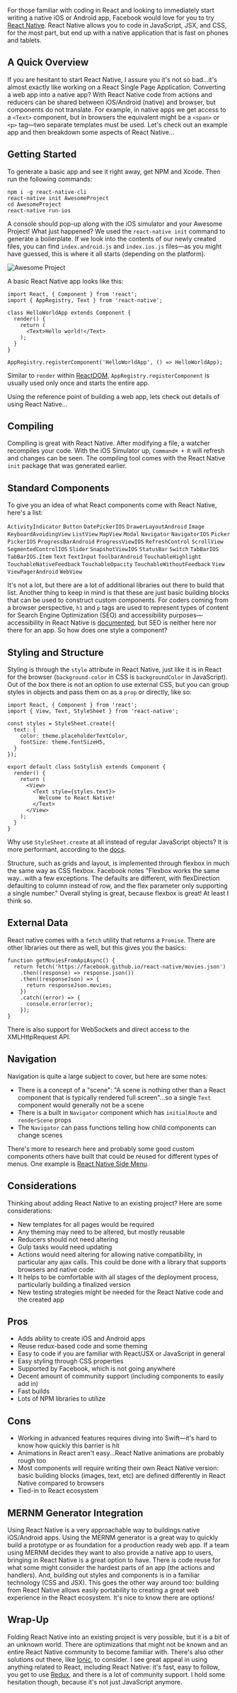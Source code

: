 For those familiar with coding in React and looking to immediately start writing a native iOS or Android app, Facebook would love for you to try [React Native](https://facebook.github.io/react-native/). React Native allows you to code in JavaScript, JSX, and CSS, for the most part, but end up with a native application that is fast on phones and tablets.

## A Quick Overview
If you are hesitant to start React Native, I assure you it's not so bad...it's almost exactly like working on a React Single Page Application. Converting a web app into a native app? With React Native code from actions and reducers can be shared between iOS/Android (native) and browser, but components do not translate. For example, in native apps we get access to a `<Text>` component, but in browsers the equivalent might be a `<span>` or `<p>` tag—two separate templates must be used. Let's check out an example app and then breakdown some aspects of React Native...

## Getting Started
To generate a basic app and see it right away, get NPM and Xcode. Then run the following commands:
```
npm i -g react-native-cli
react-native init AwesomeProject
cd AwesomeProject
react-native run-ios
```
A console should pop-up along with the iOS simulator and your Awesome Project! What just happened? We used the `react-native init` command to generate a boilerplate. If we look into the contents of our newly created files, you can find `index.android.js` and `index.ios.js` files—as you might have guessed, this is where it all starts (depending on the platform).

![Awesome Project](/static/images/thoughts/awesome-project.jpg)

A basic React Native app looks like this:
```
import React, { Component } from 'react';
import { AppRegistry, Text } from 'react-native';

class HelloWorldApp extends Component {
  render() {
    return (
      <Text>Hello world!</Text>
    );
  }
}

AppRegistry.registerComponent('HelloWorldApp', () => HelloWorldApp);
```
Similar to `render` within [ReactDOM](https://facebook.github.io/react/docs/react-dom.html), `AppRegistry.registerComponent` is usually used only once and starts the entire app.

Using the reference point of building a web app, lets check out details of using React Native...

## Compiling
Compiling is great with React Native. After modifying a file, a watcher recompiles your code. With the iOS Simulator up, `Command⌘ + R` will refresh and changes can be seen. The compiling tool comes with the React Native `init` package that was generated earlier.

## Standard Components
To give you an idea of what React components come with React Native, here's a list:

`ActivityIndicator` `Button` `DatePickerIOS` `DrawerLayoutAndroid` `Image` `KeyboardAvoidingView` `ListView` `MapView` `Modal` `Navigator` `NavigatorIOS` `Picker` `PickerIOS` `ProgressBarAndroid` `ProgressViewIOS` `RefreshControl` `ScrollView` `SegmentedControlIOS` `Slider` `SnapshotViewIOS` `StatusBar` `Switch` `TabBarIOS` `TabBarIOS.Item` `Text` `TextInput` `ToolbarAndroid` `TouchableHighlight` `TouchableNativeFeedback` `TouchableOpacity` `TouchableWithoutFeedback` `View` `ViewPagerAndroid` `WebView`

It's not a lot, but there are a lot of additional libraries out there to build that list. Another thing to keep in mind is that these are just basic building blocks that can be used to construct custom components. For coders coming from a browser perspective, `h1` and `p` tags are used to represent types of content for Search Engine Optimization (SEO) and accessibility purposes—accessibility in React Native is [documented](https://facebook.github.io/react-native/docs/accessibility.html), but SEO is neither here nor there for an app. So how does one style a component?


## Styling and Structure
Styling is through the `style` attribute in React Native, just like it is in React for the browser (`background-color` in CSS is `backgroundColor` in JavaScript). Out of the box there is not an option to use external CSS, but you can group styles in objects and pass them on as a `prop` or directly, like so:
```
import React, { Component } from 'react';
import { View, Text, StyleSheet } from 'react-native';

const styles = StyleSheet.create({
  text: {
    color: theme.placeholderTextColor,
    fontSize: theme.fontSizeH5,
  }
});

export default class SoStylish extends Component {
  render() {
    return (
      <View>
        <Text style={styles.text}>
          Welcome to React Native!
        </Text>
      </View>
    );
  }
}
```
Why use `StyleSheet.create` at all instead of regular JavaScript objects? It is more performant, according to the [docs](https://facebook.github.io/react-native/docs/stylesheet.html).

Structure, such as grids and layout, is implemented through flexbox in much the same way as CSS flexbox. Facebook notes "Flexbox works the same way...with a few exceptions. The defaults are different, with flexDirection defaulting to column instead of row, and the flex parameter only supporting a single number." Overall styling is great, because flexbox is great! At least I think so.

## External Data
React native comes with a `fetch` utility that returns a `Promise`. There are other libraries out there as well, but this gives you the basics:
```
function getMoviesFromApiAsync() {
  return fetch('https://facebook.github.io/react-native/movies.json')
    .then((response) => response.json())
    .then((responseJson) => {
      return responseJson.movies;
    })
    .catch((error) => {
      console.error(error);
    });
}
```
There is also support for WebSockets and direct access to the XMLHttpRequest API.

## Navigation
Navigation is quite a large subject to cover, but here are some notes:
- There is a concept of a "scene": "A scene is nothing other than a React component that is typically rendered full screen"...so a single `Text` component would generally not be a scene
- There is a built in `Navigator` component which has `initialRoute` and `renderScene` props
- The `Navigator` can pass functions telling how child components can change scenes

There's more to research here and probably some good custom components others have built that could be reused for different types of menus. One example is [React Native Side Menu](https://github.com/react-native-community/react-native-side-menu).

## Considerations
Thinking about adding React Native to an existing project? Here are some considerations:
- New templates for all pages would be required
- Any theming may need to be altered, but mostly reusable
- Reducers should not need altering
- Gulp tasks would need updating
- Actions would need altering for allowing native compatibility, in particular any ajax calls. This could be done with a library that supports browsers and native code.
- It helps to be comfortable with all stages of the deployment process, particularly building a finalized version
- New testing strategies might be needed for the React Native code and the created app

## Pros
- Adds ability to create iOS and Android apps
- Reuse redux-based code and some theming
- Easy to code if you are familiar with React/JSX or JavaScript in general
- Easy styling through CSS properties
- Supported by Facebook, which is not going anywhere
- Decent amount of community support (including components to easily add in)
- Fast builds
- Lots of NPM libraries to utilize

## Cons
- Working in advanced features requires diving into Swift—it's hard to know how quickly this barrier is hit
- Animations in React aren't easy...React Native animations are probably rough too
- Most components will require writing their own React Native version: basic building blocks (images, text, etc) are defined differently in React Native compared to browsers
- Tied-in to React ecosystem

## MERNM Generator Integration
Using React Native is a very approachable way to buildings native iOS/Android apps. Using the MERNM generator is a great way to quickly build a prototype or as foundation for a production ready web app. If a team using MERNM decides they want to also provide a native app to users, bringing in React Native is a great option to have. There is code reuse for what some might consider the hardest parts of an app (the actions and handlers). And, building out styles and components is in a familiar technology (CSS and JSX). This goes the other way around too: building from React Native allows easily portability to creating a great web experience in the React ecosystem. It's nice to know there are options!

## Wrap-Up
Folding React Native into an existing project is very possible, but it is a bit of an unknown world. There are optimizations that might not be known and an entire React Native community to become familiar with. There's also other solutions out there, like [Ionic](http://ionicframework.com/), to consider. I see great appeal in using anything related to React, including React Native: it's fast, easy to follow, you get to use [Redux](https://github.com/reactjs/redux), and there is a lot of community support. I hold some hesitation though, because it's not just JavaScript anymore.
